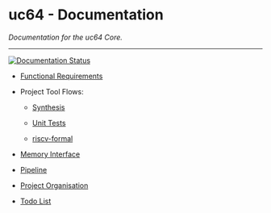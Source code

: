 
# uc64 - Documentation

*Documentation for the uc64 Core.*

---

[![Documentation Status](https://readthedocs.org/projects/uc64/badge/?version=latest)](https://uc64.readthedocs.io/en/latest/?badge=latest)

- [Functional Requirements](functional-requirements.md)

- Project Tool Flows:

    - [Synthesis](flows-synthesis.md)
    
    - [Unit Tests](flows-unit-tests.md)
    
    - [riscv-formal](flows-riscv-formal.md)

- [Memory Interface](memory-interface.md)

- [Pipeline](pipeline.md)

- [Project Organisation](project-organisation.md)

- [Todo List](todo.md)

